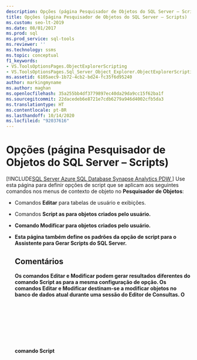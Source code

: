 ```yaml
---
description: Opções (página Pesquisador de Objetos do SQL Server – Scripts)
title: Opções (página Pesquisador de Objetos do SQL Server – Scripts)
ms.custom: seo-lt-2019
ms.date: 08/01/2017
ms.prod: sql
ms.prod_service: sql-tools
ms.reviewer: ''
ms.technology: ssms
ms.topic: conceptual
f1_keywords:
- VS.ToolsOptionsPages.ObjectExplorerScripting
- VS.ToolsOptionsPages.Sql_Server_Object_Explorer.ObjectExplorerScripting
ms.assetid: 6105aec9-1b72-4cb2-bd24-fc35f6d95240
author: markingmyname
ms.author: maghan
ms.openlocfilehash: 35a255bb4df3779897ec40da29da9cc15f62ba1f
ms.sourcegitcommit: 22dacedeb6e8721e7cdb6279a946d4002cfb5da3
ms.translationtype: HT
ms.contentlocale: pt-BR
ms.lasthandoff: 10/14/2020
ms.locfileid: "92037616"
---
```

# <a name="options-sql-server-object-explorer---scripting-page"></a>Opções (página Pesquisador de Objetos do SQL Server – Scripts)
[!INCLUDE[SQL Server Azure SQL Database Synapse Analytics PDW ](../../includes/applies-to-version/sql-asdb-asdbmi-asa-pdw.md)]
 Use esta página para definir opções de script que se aplicam aos seguintes comandos nos menus de contexto de objeto no **Pesquisador de Objetos**:  
  
-   Comandos **Editar** para tabelas de usuário e exibições.  
  
-   Comandos **Script <object> as** para objetos criados pelo usuário.  
  
-   Comando **Modificar** para objetos criados pelo usuário.  
  
-   Esta página também define os padrões da opção de script para o **Assistente para Gerar Scripts do SQL Server**.  
  
## <a name="remarks"></a>Comentários  
Os comandos **Editar** e **Modificar** podem gerar resultados diferentes do comando **Script <object> as** para a mesma configuração de opção. Os comandos **Editar** e **Modificar** destinam-se a modificar objetos no banco de dados atual durante uma sessão do Editor de Consultas. O comando **Script <object> as** destina-se a gerar um script de modo que este possa ser usado mais adiante para criar objetos.  
  
## <a name="options"></a>Opções  
Especifique opções de script selecionando as configurações disponíveis na lista à direita de cada opção.

> [!NOTE]
> As configurações padrão listadas aplicam-se somente à opção **Fazer script de todo o banco de dados e de todos os objetos de banco de dados** e podem variar ao usar a opção **Selecionar objetos específicos de banco de dados**.
  
### <a name="general-scripting-options"></a>Opções de script gerais  
**Delimitar instruções individuais**  
Separa instruções [!INCLUDE[tsql](../../includes/tsql-md.md)] individuais usando um separador de lote. Para alterar o separador de lote padrão para o **Editor de Consultas**, selecione **Ferramentas**/**Opções**/**Execução de Consulta**/**SQL Server**/**Geral**/**Separador de lote**. O padrão é Falso. Para obter mais informações, consulte [GO (Transact-SQL)](../../t-sql/language-elements/sql-server-utilities-statements-go.md).  
  
**Incluir cabeçalhos descritivos**  
Adiciona comentários descritivos ao script separando o script em seções para cada objeto. O padrão é True. Para obter mais informações, consulte [/ *...* / (Comment) (Transact-SQL)](../../t-sql/language-elements/slash-star-comment-transact-sql.md).  
  
**Incluir a habilitação da compactação vardecimal**  
Inclui as opções de armazenamento vardecimal. O padrão é Falso. Para obter mais informações, consulte [sp_db_vardecimal_storage_format (Transact-SQL)](../../relational-databases/system-stored-procedures/sp-db-vardecimal-storage-format-transact-sql.md).  
  
**Controle de alteração de script**  
Inclui informações de controle de alteração no script.  
  
**Catálogos de texto completo de script**  
Inclui um script para catálogos de texto completo. O padrão é Falso. Para obter mais informações, veja [CREATE FULLTEXT CATALOG (Transact-SQL)](../../t-sql/statements/create-fulltext-catalog-transact-sql.md).  
  
**Script USE <database>**  
Adiciona a instrução USE DATABASE ao script para criar objetos do banco de dados no contexto do banco de dados do **Pesquisador de Objetos** atual. Quando se espera que o script seja usado em um banco de dados diferente, selecione Falso para omitir. O padrão é True. Para obter mais informações, consulte [USE (Transact-SQL)](../../t-sql/language-elements/use-transact-sql.md).  
  
### <a name="object-scripting-options"></a>Opções de script de objeto  

**Verificar a existência do objeto** Verifique se existe um objeto com o nome fornecido antes de remover ou alterar ou se um objeto com esse nome não existe antes de criar. Para obter mais informações, consulte [IF...ELSE (Transact-SQL)](../../t-sql/language-elements/if-else-transact-sql.md) e [EXISTS (Transact-SQL)](../../t-sql/language-elements/exists-transact-sql.md).

**Gerar script para objetos dependentes**  
Gera um script para objetos adicionais que são necessários quando o script para o objeto selecionado é executado. O padrão é Falso.  
  
**Qualificar nomes de objetos do esquema**  
Qualifica nomes de objeto com o esquema de objeto. O padrão é Falso. Para obter mais informações, consulte [Criar um esquema de banco de dados](../../relational-databases/security/authentication-access/create-a-database-schema.md).  

**Opções de compactação de dados de script** inclui opções de compactação de dados no script. O padrão é Falso.

**Propriedades estendidas do script**  
Inclui propriedades estendidas no script se o objeto possui propriedades estendidas. O padrão é Falso. Para obter mais informações, veja [sp_addextendedproperty (Transact-SQL)](../../relational-databases/system-stored-procedures/sp-addextendedproperty-transact-sql.md).  
  
**Proprietário do script**  
Inclui o proprietário no script gerado. O padrão é Falso.  
  
**Permissões de script**  
Inclui permissões em objetos de banco de dados do script. O padrão é True. Para obter mais informações, consulte [Permissões](../../relational-databases/security/permissions-database-engine.md).  
  
### <a name="tableview-options"></a>Opções de tabela/exibição  
As opções a seguir são válidas somente para scripts de tabelas ou exibições.  
  
**Converter tipos de dados definidos pelo usuário em tipos de base**  
Converte tipos de dados definidos pelo usuário em tipos de base a partir dos quais foram criados. Use Verdadeiro quando os tipos de dados definidos pelo usuário no banco de dados de origem não existirem no banco de dados em que o script será executado. Use Falso para manter os tipos de dados definidos pelo usuário. O padrão é Falso. Para obter mais informações, veja [CREATE TYPE (Transact-SQL)](../../t-sql/statements/create-type-transact-sql.md).  
  
**Gerar comandos SET ANSI PADDING**  
Adiciona a instrução SET ANSI_PADDING antes e depois de cada instrução CREATE TABLE. O padrão é True. Para obter mais informações, veja [SET ANSI_PADDING (Transact-SQL)](../../t-sql/statements/set-ansi-padding-transact-sql.md).  
  
**Incluir ordenação**  
Inclui ordenação na definição de coluna. O padrão é True. Para obter mais informações, consulte [Suporte a ordenações e a Unicode](../../relational-databases/collations/collation-and-unicode-support.md).  
  
**Incluir propriedade IDENTITY**  
Inclui definições para semente IDENTITY e incremento IDENTITY. O padrão é True. Para obter mais informações, consulte [IDENTITY (Property) (Transact-SQL)](../../t-sql/statements/create-table-transact-sql-identity-property.md).  
  
**Qualificar referências de chave estrangeira do esquema**  
Adiciona o nome de esquema a referências de tabela para restrições FOREIGN KEY. O padrão é True.  
  
**Padrões e regras associados por script**  
Inclui as chamadas dos procedimentos armazenados associados **sp_bindefault** e **sp_bindrule** . O padrão é True. Para obter mais informações, consulte [sp_bindefault (Transact-SQL)](../../relational-databases/system-stored-procedures/sp-bindefault-transact-sql.md) e [sp_bindrule (Transact-SQL)](../../relational-databases/system-stored-procedures/sp-bindrule-transact-sql.md).  
  
**Restrições de script CHECK**  
Adiciona [Restrições CHECK](../../relational-databases/tables/unique-constraints-and-check-constraints.md) ao script. O padrão é True.  
  
**Padrões de script**  
Inclui valores padrão de coluna no script. O padrão é Falso. Para obter mais informações, veja [CREATE DEFAULT (Transact-SQL)](../../t-sql/statements/create-default-transact-sql.md).  
  
**Grupos de arquivos de script**  
Especifica o grupo de arquivos na cláusula ON para definições de tabela. O padrão é Falso. Para obter mais informações, veja [CREATE TABLE (Transact-SQL)](../../t-sql/statements/create-table-transact-sql.md).  
  
**Chaves estrangeiras do script**  
Inclui [Restrições FOREIGN KEY](../../relational-databases/tables/primary-and-foreign-key-constraints.md) no script. O padrão é Falso.  
  
**Índices de texto completo do script**  
Inclui índices de texto completo no script. O padrão é Falso. Para obter mais informações, veja [CREATE FULLTEXT INDEX (Transact-SQL)](../../t-sql/statements/create-fulltext-index-transact-sql.md).  
  
**Índices de script**  
Inclui índices clusterizados, não clusterizados e XML no script. O padrão é True. Para obter mais informações, veja [CREATE INDEX (Transact-SQL)](../../t-sql/statements/create-index-transact-sql.md).  
  
**Esquemas de partição de script**  
Inclui esquemas de partição de tabela no script. O padrão é Falso. Para obter mais informações, veja [CREATE PARTITION SCHEME (Transact-SQL)](../../t-sql/statements/create-partition-scheme-transact-sql.md).  
  
**Chaves primárias de script**  
Inclui [Restrições de chave primária e estrangeira](../../relational-databases/tables/primary-and-foreign-key-constraints.md) no script. O padrão é True.  
  
**Estatísticas de script**  
Inclui estatísticas definidas pelo usuário no script. O padrão é Falso. Para obter mais informações, veja [CREATE STATISTICS (Transact-SQL)](../../t-sql/statements/create-statistics-transact-sql.md).  
  
**Gatilhos de script**  
Inclui gatilhos no script. O padrão é Falso. Para obter mais informações, veja [CREATE TRIGGER (Transact-SQL)](../../t-sql/statements/create-trigger-transact-sql.md).  
  
**Chaves exclusivas do script**  
Inclui [Restrições exclusivas e restrições de verificação](../../relational-databases/tables/unique-constraints-and-check-constraints.md) no script. O padrão é Falso.  
  
**Colunas de exibição de script**  
Declara colunas de exibição em cabeçalhos de exibição. O padrão é Falso. Para obter mais informações, veja [CREATE VIEW (Transact-SQL)](../../t-sql/statements/create-view-transact-sql.md).  
  
**Incluir nomes de sistema dri**  
Inclui nomes de restrições geradas pelo sistema para forçar a integridade referencial declarativa. O padrão é Falso. Para obter mais informações, veja [REFERENTIAL_CONSTRAINTS (Transact-SQL)](../../relational-databases/system-information-schema-views/referential-constraints-transact-sql.md).  
  
### <a name="version-options"></a>Opções de versão

**Corresponder as configurações de script com a origem** Se habilitado, a versão de destino, a edição do mecanismo e o tipo de mecanismo dos scripts gerados serão definidos com os valores do servidor do objeto que está sendo inserido no script. Isso desabilitará (e ignorará) as outras opções de versão. 

**Script para edição do mecanismo de banco de dados** Scripts gerados serão direcionados para a [Edição do mecanismo](/dotnet/api/microsoft.sqlserver.management.smo.edition) especificada.

**Script para tipo de mecanismo de banco de dados** Scripts gerados serão direcionados para o [Tipo do mecanismo de banco de dados](/previous-versions/sql/sql-server-2014/ee642509(v=sql.120)) especificado.

**Script para a versão do servidor**  
Scripts gerados serão direcionados para a versão especificada do [!INCLUDE[ssNoVersion](../../includes/ssnoversion-md.md)]. Recursos que são novos no [!INCLUDE[ssCurrent](../../includes/sscurrent-md.md)] não podem ter seu script executado em versões anteriores. Alguns scripts criados para o [!INCLUDE[ssCurrent](../../includes/sscurrent-md.md)] não podem ser executados em servidores que estão executando uma versão anterior do [!INCLUDE[ssNoVersion](../../includes/ssnoversion-md.md)]ou em um banco de dados que tem uma [configuração de nível de compatibilidade do banco de dados](../../t-sql/statements/alter-database-transact-sql-compatibility-level.md)anterior.  

## <a name="see-also"></a>Confira também  
[Gerar scripts (SQL Server Management Studio)](../scripting/generate-scripts-sql-server-management-studio.md)  
